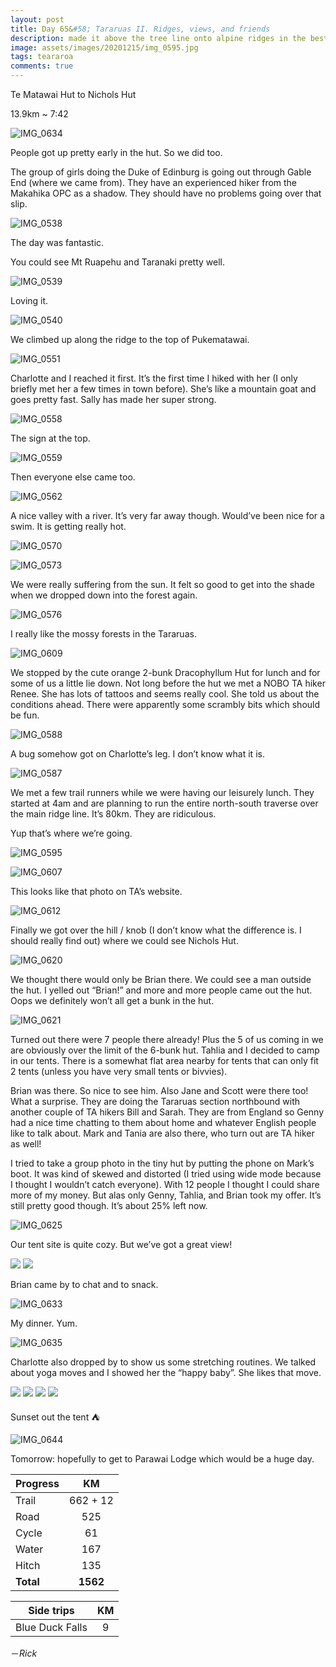 ```yaml
---
layout: post
title: Day 65&#58; Tararuas II. Ridges, views, and friends
description: made it above the tree line onto alpine ridges in the best weather possible. Rugged and tough tramping all around. 
image: assets/images/20201215/img_0595.jpg
tags: teararoa
comments: true
---
```


Te Matawai Hut to Nichols Hut

13.9km ~ 7:42

![IMG_0634](/assets/images/20201215/img_0634.jpg)

People got up pretty early in the hut. So we did too. 

The group of girls doing the Duke of Edinburg is going out through Gable End (where we came from). They have an experienced hiker from the Makahika OPC as a shadow. They should have no problems going over that slip. 

![IMG_0538](/assets/images/20201215/img_0538.jpg)

The day was fantastic. 

You could see Mt Ruapehu and Taranaki pretty well. 

![IMG_0539](/assets/images/20201215/img_0539.jpg)

Loving it. 

![IMG_0540](/assets/images/20201215/img_0540.jpg)

We climbed up along the ridge to the top of Pukematawai. 

![IMG_0551](/assets/images/20201215/img_0551.jpg)

Charlotte and I reached it first. It’s the first time I hiked with her (I only briefly met her a few times in town before). She’s like a mountain goat and goes pretty fast. Sally has made her super strong. 

![IMG_0558](/assets/images/20201215/img_0558.jpg)

The sign at the top. 

![IMG_0559](/assets/images/20201215/img_0559.jpg)

Then everyone else came too.

![IMG_0562](/assets/images/20201215/img_0562.jpg)

A nice valley with a river. It’s very far away though. Would’ve been nice for a swim. It is getting really hot. 

![IMG_0570](/assets/images/20201215/img_0570.jpg)

![IMG_0573](/assets/images/20201215/img_0573.jpg)

We were really suffering from the sun. It felt so good to get into the shade when we dropped down into the forest again. 

![IMG_0576](/assets/images/20201215/img_0576.jpg)

I really like the mossy forests in the Tararuas. 

![IMG_0609](/assets/images/20201215/img_0609.jpg)

We stopped by the cute orange 2-bunk Dracophyllum Hut for lunch and for some of us a little lie down. Not long before the hut we met a NOBO TA hiker Renee. She has lots of tattoos and seems really cool. She told us about the conditions ahead. There were apparently some scrambly bits which should be fun.

![IMG_0588](/assets/images/20201215/img_0588.jpg)

A bug somehow got on Charlotte’s leg. I don’t know what it is. 

![IMG_0587](/assets/images/20201215/img_0587.jpg)

We met a few trail runners while we were having our leisurely lunch. They started at 4am and are planning to run the entire north-south traverse over the main ridge line. It’s 80km. They are ridiculous.

Yup that’s where we’re going. 

![IMG_0595](/assets/images/20201215/img_0595.jpg)

![IMG_0607](/assets/images/20201215/img_0607.jpg)

This looks like that photo on TA’s website. 

![IMG_0612](/assets/images/20201215/img_0612.jpg)

Finally we got over the hill / knob (I don’t know what the difference is. I should really find out) where we could see Nichols Hut. 

![IMG_0620](/assets/images/20201215/img_0620.jpg)

We thought there would only be Brian there. We could see a man outside the hut. I yelled out “Brian!” and more and more people came out the hut. Oops we definitely won’t all get a bunk in the hut. 

![IMG_0621](/assets/images/20201215/img_0621.jpg)

Turned out there were 7 people there already! Plus the 5 of us coming in we are obviously over the limit of the 6-bunk hut. Tahlia and I decided to camp in our tents. There is a somewhat flat area nearby for tents that can only fit 2 tents (unless you have very small tents or bivvies).

Brian was there. So nice to see him. Also Jane and Scott were there too! What a surprise. They are doing the Tararuas section northbound with another couple of TA hikers Bill and Sarah. They are from England so Genny had a nice time chatting to them about home and whatever English people like to talk about. Mark and Tania are also there, who turn out are TA hiker as well!

I tried to take a group photo in the tiny hut by putting the phone on Mark’s boot. It was kind of skewed and distorted (I tried using wide mode because I thought I wouldn’t catch everyone). With 12 people I thought I could share more of my money. But alas only Genny, Tahlia, and Brian took my offer. It’s still pretty good though. It’s about 25% left now. 

![IMG_0625](/assets/images/20201215/img_0625.jpg)

Our tent site is quite cozy. But we’ve got a great view!

<div class="gallery" data-columns="2">
  <img src="/assets/images/20201215/img_0627.jpg">
  <img src="/assets/images/20201215/img_0643.jpg">
</div>

Brian came by to chat and to snack.

![IMG_0633](/assets/images/20201215/img_0633.jpg)

My dinner. Yum.

![IMG_0635](/assets/images/20201215/img_0635.jpg)

Charlotte also dropped by to show us some stretching routines. We talked about yoga moves and I showed her the “happy baby”. She likes that move. 

<div class="gallery" data-columns="2">
  <img src="/assets/images/20201215/img_0636.jpg">
  <img src="/assets/images/20201215/img_0637.jpg">
  <img src="/assets/images/20201215/img_0638.jpg">
  <img src="/assets/images/20201215/img_0639.jpg">
</div>

Sunset out the tent ⛺️

![IMG_0644](/assets/images/20201215/img_0644.jpg)

Tomorrow: hopefully to get to Parawai Lodge which would be a huge day. 


| Progress | KM |
| ---- |:----:|
| Trail | 662 + 12 |
| Road | 525 |
| Cycle | 61 |
| Water | 167 |
| Hitch | 135 |
| **Total** | **1562** |

| Side trips | KM |
| ---- |:----:|
| Blue Duck Falls | 9 |



－_Rick_
